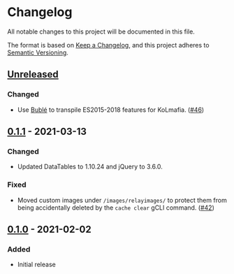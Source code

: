 # Changelog

All notable changes to this project will be documented in this file.

The format is based on [Keep a Changelog](https://keepachangelog.com/en/1.0.0/),
and this project adheres to [Semantic Versioning](https://semver.org/spec/v2.0.0.html).

<!-- Sections
### Added
### Changed
### Deprecated
### Removed
### Fixed
### Security
-->

## [Unreleased]

### Changed

- Use [Bublé](https://github.com/bublejs/buble) to transpile ES2015-2018
  features for KoLmafia. ([#46])

[#46]: https://github.com/pastelmind/100familiars/pull/46

## [0.1.1] - 2021-03-13

### Changed

- Updated DataTables to 1.10.24 and jQuery to 3.6.0.

### Fixed

- Moved custom images under `/images/relayimages/` to protect them from being
  accidentally deleted by the `cache clear` gCLI command. ([#42])

[#42]: https://github.com/pastelmind/100familiars/pull/42

## [0.1.0] - 2021-02-02

### Added

- Initial release

[unreleased]: https://github.com/pastelmind/100familiars/compare/v0.1.1...HEAD
[0.1.1]: https://github.com/pastelmind/100familiars/compare/v0.1.0...v0.1.1
[0.1.0]: https://github.com/pastelmind/100familiars/releases/tag/v0.1.0
